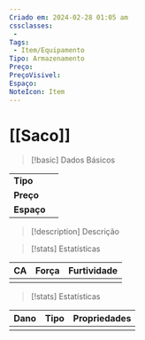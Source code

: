 ```yaml
---
Criado em: 2024-02-28 01:05 am
cssclasses:
 - 
Tags:
 - Item/Equipamento
Tipo: Armazenamento
Preço: 
PreçoVisivel: 
Espaço: 
NoteIcon: Item
---
```

# [[Saco]]

> [!basic] Dados Básicos
> 
|            |     |
| ---------- |:---:|
| **Tipo**   |     |
| **Preço**  |     |
| **Espaço** |     |
>
 
> [!description] Descrição
> 
>

> [!stats] Estatísticas
>
| CA  | Força | Furtividade |
| --- | ----- | ----------- |
|     |       |             |

> [!stats] Estatísticas
>
| Dano  | Tipo | Propriedades |
| --- | ----- | ----------- |
|     |       |             |